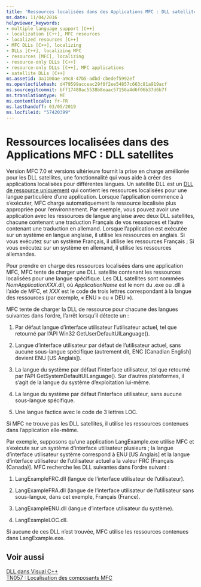 ```yaml
---
title: 'Ressources localisées dans des Applications MFC : DLL satellites'
ms.date: 11/04/2016
helpviewer_keywords:
- multiple language support [C++]
- localization [C++], MFC resources
- localized resources [C++]
- MFC DLLs [C++], localizing
- DLLs [C++], localizing MFC
- resources [MFC], localizing
- resource-only DLLs [C++]
- resource-only DLLs [C++], MFC applications
- satellite DLLs [C++]
ms.assetid: 3a1100ae-a9c8-47b5-adbd-cbedef5992ef
ms.openlocfilehash: d479599acceac29f0f2ee54857c663c81a919acf
ms.sourcegitcommit: bff17488ac5538b8eaac57156a4d6f06b37d6b7f
ms.translationtype: MT
ms.contentlocale: fr-FR
ms.lasthandoff: 03/05/2019
ms.locfileid: "57420399"
---
```

# <a name="localized-resources-in-mfc-applications-satellite-dlls"></a>Ressources localisées dans des Applications MFC : DLL satellites

Version MFC 7.0 et versions ultérieure fournit la prise en charge améliorée pour les DLL satellites, une fonctionnalité qui vous aide à créer des applications localisées pour différentes langues. Un satellite DLL est un [DLL de ressource uniquement](../build/creating-a-resource-only-dll.md) qui contient les ressources localisées pour une langue particulière d’une application. Lorsque l’application commence à s’exécuter, MFC charge automatiquement la ressource localisée plus appropriée pour l’environnement. Par exemple, vous pouvez avoir une application avec les ressources de langue anglaise avec deux DLL satellites, chacune contenant une traduction Français de vos ressources et l’autre contenant une traduction en allemand. Lorsque l’application est exécutée sur un système en langue anglaise, il utilise les ressources en anglais. Si vous exécutez sur un système Français, il utilise les ressources Français ; Si vous exécutez sur un système en allemand, il utilise les ressources allemandes.

Pour prendre en charge des ressources localisées dans une application MFC, MFC tente de charger une DLL satellite contenant les ressources localisées pour une langue spécifique. Les DLL satellites sont nommées *NomApplicationXXX*.dll, où *ApplicationName* est le nom du .exe ou .dll à l’aide de MFC, et *XXX* est le code de trois lettres correspondant à la langue des ressources (par exemple, « ENU » ou « DEU »).

MFC tente de charger la DLL de ressource pour chacune des langues suivantes dans l’ordre, l’arrêt lorsqu’il détecte un :

1. Par défaut langue d’interface utilisateur l’utilisateur actuel, tel que retourné par l’API Win32 GetUserDefaultUILanguage().

1. Langue d’interface utilisateur par défaut de l’utilisateur actuel, sans aucune sous-langue spécifique (autrement dit, ENC [Canadian English] devient ENU [US Anglais]).

1. La langue du système par défaut l’interface utilisateur, tel que retourné par l’API GetSystemDefaultUILanguage(). Sur d’autres plateformes, il s’agit de la langue du système d’exploitation lui-même.

1. La langue du système par défaut l’interface utilisateur, sans aucune sous-langue spécifique.

1. Une langue factice avec le code de 3 lettres LOC.

Si MFC ne trouve pas les DLL satellites, il utilise les ressources contenues dans l’application elle-même.

Par exemple, supposons qu’une application LangExample.exe utilise MFC et s’exécute sur un système d’interface utilisateur plusieurs ; la langue d’interface utilisateur système correspond à ENU [US Anglais] et la langue d’interface utilisateur de l’utilisateur actuel a la valeur FRC [Français (Canada)]. MFC recherche les DLL suivantes dans l’ordre suivant :

1. LangExampleFRC.dll (langue de l’interface utilisateur de l’utilisateur).

1. LangExampleFRA.dll (langue de l’interface utilisateur de l’utilisateur sans sous-langue, dans cet exemple, Français (France).

1. LangExampleENU.dll (langue d’interface utilisateur du système).

1. LangExampleLOC.dll.

Si aucune de ces DLL n’est trouvée, MFC utilise les ressources contenues dans LangExample.exe.

## <a name="see-also"></a>Voir aussi

[DLL dans Visual C++](../build/dlls-in-visual-cpp.md)<br/>
[TN057 : Localisation des composants MFC](../mfc/tn057-localization-of-mfc-components.md)
